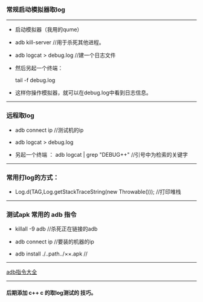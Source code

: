 ### 常规启动模拟器取log

***

  - 启动模拟器（我用的qume）

  - adb kill-server //用于杀死其他进程。

  - adb logcat > debug.log  //建一个日志文件

  - 然后另起一个终端：
    
    tail -f debug.log

  - 这样你操作模拟器，就可以在debug.log中看到日志信息。

***

### 远程取log

  - adb connect ip  //测试机的ip

  - adb logcat > debug.log

  - 另起一个终端 ： adb logcat | grep "DEBUG++" //引号中为检索的关键字

***

### 常用打log的方式：

  - Log.d(TAG,Log.getStackTraceString(new Throwable()));  //打印堆栈

***

### 测试apk 常用的 adb 指令

  - killall -9 adb  //杀死正在链接的adb

  - adb connect ip //要装的机器的ip

  - adb install ./..path../××.apk  //

***

[adb指令大全](!http://blog.csdn.net/janronehoo/article/details/6863772/%29)

***

#### 后期添加 c++  c 的取log测试的 技巧。
